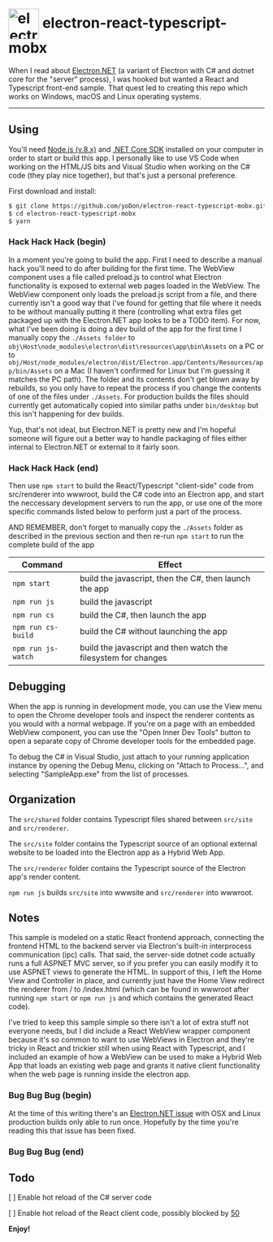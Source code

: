 # <img src="https://cloud.githubusercontent.com/assets/378023/15172388/b2b81950-1790-11e6-9a7c-ccc39912bb3a.png" width="60px" align="center" alt="electron-react-typescript-mobx"> electron-react-typescript-mobx  
  
When I read about [Electron.NET](https://github.com/ElectronNET/Electron.NET) (a variant of Electron with C# and dotnet core for the "server" process), I was hooked but wanted a React and Typescript front-end sample. That quest led to creating this repo which works on Windows, macOS and Linux operating systems.

---  
  
## Using
  
You'll need [Node.js (v.8.x)](https://nodejs.org) and [.NET Core SDK](https://www.microsoft.com/net/download/core) installed on your computer in order to start or build this app. I personally like to use VS Code when working on the HTML/JS bits and Visual Studio when working on the C# code (they play nice together), but that's just a personal preference.

First download and install:

```bash
$ git clone https://github.com/yoDon/electron-react-typescript-mobx.git
$ cd electron-react-typescript-mobx
$ yarn
```

### Hack Hack Hack (begin)

In a moment you're going to build the app. First I need to describe a 
manual hack you'll need to do after building for the first time. The
WebView component uses a file called preload.js to control what Electron
functionality is exposed to external web pages loaded in the WebView.
The WebView component only loads the preload.js script from a file, and
there currently isn't a good way that I've found for getting that file
where it needs to be without manually putting it there (controlling what
extra files get packaged up with the Electron.NET app looks to be a
TODO item). For now, what I've been doing is doing a dev build of the app for
the first time I manually copy the ```./Assets folder``` to ```obj\Host\node_modules\electron\dist\resources\app\bin\Assets``` on a PC or 
to ```obj/Host/node_modules/electron/dist/Electron.app/Contents/Resources/app/bin/Assets``` on a Mac (I haven't confirmed for Linux but I'm guessing it matches the PC path).
The folder and its contents don't get blown away by rebuilds, so you only have 
to repeat the process if you change the contents of one of the files under 
```./Assets```. For production builds the files should currently get automatically copied into similar paths under ```bin/desktop``` but this isn't happening for dev builds.

Yup, that's not ideal, but Electron.NET is pretty new and I'm hopeful 
someone will figure out a better way to handle packaging of files
either internal to Electron.NET or external to it fairly soon.

### Hack Hack Hack (end)

Then use ```npm start``` to build the React/Typescript "client-side" code from src/renderer into wwwroot, build the C# code into an Electron app, and start the neccessary development servers to run the app, or use one of the more specific commands listed below to perform just a part of the process.

AND REMEMBER, don't forget to manually copy the ```./Assets``` folder as described in the previous section and then re-run ```npm start``` to run the complete build of the app

| Command | Effect |
| ------- | ------ |
| ```npm start```  | build the javascript, then the C#, then launch the app |
| ```npm run js``` | build the javascript |
| ```npm run cs``` | build the C#, then launch the app |
| ```npm run cs-build``` | build the C# without launching the app |
| ```npm run js-watch``` | build the javascript and then watch the filesystem for changes |

## Debugging

When the app is running in development mode, you can use the View menu to open the Chrome developer tools and inspect the renderer contents as you would with a normal webpage. If you're on a page with an embedded WebView component, you can use the "Open Inner Dev Tools" button to open a separate copy of Chrome developer tools for the embedded page.

To debug the C# in Visual Studio, just attach to your running application instance by opening the Debug Menu, clicking on "Attach to Process...", and selecting "SampleApp.exe" from the list of processes.

## Organization

The ```src/shared``` folder contains Typescript files shared between ```src/site``` and ```src/renderer```.

The ```src/site``` folder contains the Typescript source of an optional external website to be loaded into the Electron app as a Hybrid Web App.

The ```src/renderer``` folder contains the Typescript source of the Electron app's render content.

```npm run js``` builds ```src/site``` into wwwsite and ```src/renderer``` into wwwroot.

## Notes

This sample is modeled on a static React frontend approach, connecting the frontend HTML to the backend server via Electron's built-in interprocess communication (ipc) calls. That said, the server-side dotnet code actually runs a full ASPNET MVC server, so if you prefer you can easily modify it to use ASPNET views to generate the HTML. In support of this, I left the Home View and Controller in place, and currently just have the Home View redirect the renderer from / to /index.html (which can be found in wwwroot after running ```npm start``` or ```npm run js``` and which contains the generated React code).

I've tried to keep this sample simple so there isn't a lot of extra stuff not everyone needs, but I did include a React WebView wrapper component because it's so common to want to use WebViews in Electron and they're tricky in React and trickier still when using React with Typescript, and I included an example of 
how a WebView can be used to make a Hybrid Web App that loads an existing web page and grants it native
client functionality when the web page is running inside the electron app.

### Bug Bug Bug (begin)

At the time of this writing there's an [Electron.NET issue](https://github.com/ElectronNET/Electron.NET/issues/71) with OSX and Linux production 
builds only able to run once. Hopefully by the time you're reading this that issue
has been fixed.

### Bug Bug Bug (end)

## Todo

[ ] Enable hot reload of the C# server code

[ ] Enable hot reload of the React client code, possibly blocked by [50](https://github.com/Microsoft/TypeScript-React-Starter/issues/50)

**Enjoy!**